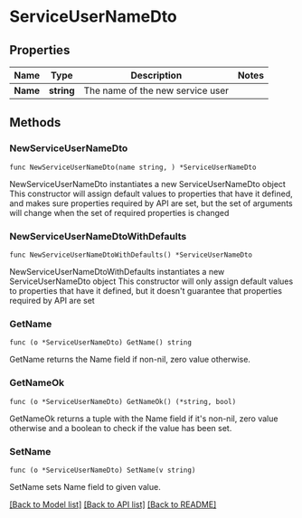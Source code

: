 # ServiceUserNameDto

## Properties

Name | Type | Description | Notes
------------ | ------------- | ------------- | -------------
**Name** | **string** | The name of the new service user | 

## Methods

### NewServiceUserNameDto

`func NewServiceUserNameDto(name string, ) *ServiceUserNameDto`

NewServiceUserNameDto instantiates a new ServiceUserNameDto object
This constructor will assign default values to properties that have it defined,
and makes sure properties required by API are set, but the set of arguments
will change when the set of required properties is changed

### NewServiceUserNameDtoWithDefaults

`func NewServiceUserNameDtoWithDefaults() *ServiceUserNameDto`

NewServiceUserNameDtoWithDefaults instantiates a new ServiceUserNameDto object
This constructor will only assign default values to properties that have it defined,
but it doesn't guarantee that properties required by API are set

### GetName

`func (o *ServiceUserNameDto) GetName() string`

GetName returns the Name field if non-nil, zero value otherwise.

### GetNameOk

`func (o *ServiceUserNameDto) GetNameOk() (*string, bool)`

GetNameOk returns a tuple with the Name field if it's non-nil, zero value otherwise
and a boolean to check if the value has been set.

### SetName

`func (o *ServiceUserNameDto) SetName(v string)`

SetName sets Name field to given value.



[[Back to Model list]](../README.md#documentation-for-models) [[Back to API list]](../README.md#documentation-for-api-endpoints) [[Back to README]](../README.md)


